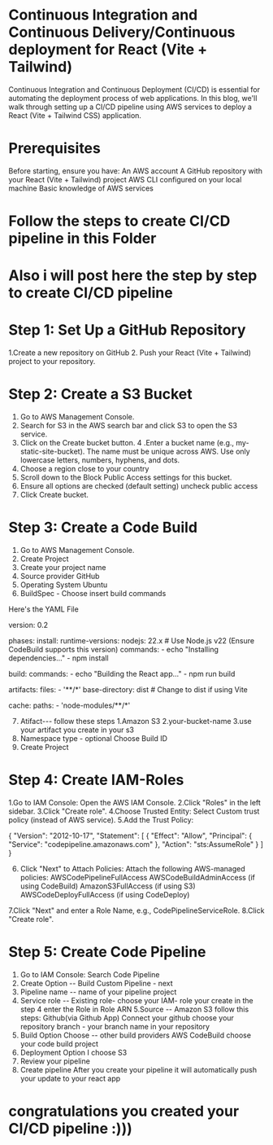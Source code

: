 # Continuous Integration and Continuous Delivery/Continuous deployment for React (Vite + Tailwind) 

Continuous Integration and Continuous Deployment (CI/CD) is essential for automating the deployment process of web applications. In this blog, we'll walk through setting up a CI/CD pipeline using AWS services to deploy a React (Vite + Tailwind CSS) application.

# Prerequisites

Before starting, ensure you have:
An AWS account
A GitHub repository with your React (Vite + Tailwind) project
AWS CLI configured on your local machine
Basic knowledge of AWS services

# Follow the steps to create CI/CD pipeline in this Folder 
# Also i will post here the step by step to create CI/CD pipeline

# Step 1: Set Up a GitHub Repository

1.Create a new repository on GitHub 
2. Push your React (Vite + Tailwind) project to your repository.

# Step 2: Create a S3 Bucket

1. Go to AWS Management Console.
2. Search for S3 in the AWS search bar and click S3 to open the S3 service.
3. Click on the Create bucket button.
4 .Enter a bucket name (e.g., my-static-site-bucket).
  The name must be unique across AWS.
  Use only lowercase letters, numbers, hyphens, and dots.
5. Choose a region close to your country
6. Scroll down to the Block Public Access settings for this bucket.
7. Ensure all  options are checked (default setting)
   uncheck public access
8. Click Create bucket.

# Step 3: Create a Code Build

1. Go to AWS Management Console.
2. Create Project
3. Create your project name
4. Source provider GitHub
5. Operating System
   Ubuntu
6. BuildSpec - Choose insert build commands

Here's the YAML File

  version: 0.2

phases:
  install:
    runtime-versions:
      nodejs: 22.x  # Use Node.js v22 (Ensure CodeBuild supports this version)
    commands:
      - echo "Installing dependencies..."
      - npm install

  build:
    commands:
      - echo "Building the React app..."
      - npm run build

artifacts:
  files:
    - '**/*'
  base-directory: dist  # Change to dist if using Vite
  
  cache:
    paths:
      - 'node-modules/**/*'


7. Atifact--- follow these steps
   1.Amazon S3
   2.your-bucket-name
   3.use your artifact you create in your s3
8. Namespace type - optional
   Choose Build ID
9. Create Project

# Step 4: Create IAM-Roles

1.Go to IAM Console: Open the AWS IAM Console.
2.Click "Roles" in the left sidebar.
3.Click "Create role".
4.Choose Trusted Entity:
  Select Custom trust policy (instead of AWS service).
5.Add the Trust Policy:

{
  "Version": "2012-10-17",
  "Statement": [
    {
      "Effect": "Allow",
      "Principal": { "Service": "codepipeline.amazonaws.com" },
      "Action": "sts:AssumeRole"
    }
  ]
}

6. Click "Next" to Attach Policies:
  Attach the following AWS-managed policies:
  AWSCodePipelineFullAccess
  AWSCodeBuildAdminAccess (if using CodeBuild)
  AmazonS3FullAccess (if using S3)
  AWSCodeDeployFullAccess (if using CodeDeploy)
  
7.Click "Next" and enter a Role Name, e.g., CodePipelineServiceRole.
8.Click "Create role".


# Step 5: Create Code Pipeline

1. Go to IAM Console: Search Code Pipeline
2. Create Option -- Build Custom Pipeline - next
3. Pipeline name -- name of your pipeline project
4. Service role -- Existing role- choose your IAM- role your create in the step 4
   enter the Role in Role ARN
5.Source -- Amazon S3 follow this steps:
   Github(via Github App)
   Connect your github
   choose your repository
   branch - your branch name in your repository
6. Build Option
   Choose -- other build providers
   AWS CodeBuild
   choose your code build project
7. Deployment Option
    I choose S3
8. Review your pipeline
9. Create pipeline
After you create your pipeline it will automatically push your update to your react app

# congratulations you created your CI/CD pipeline :)))


   
   







